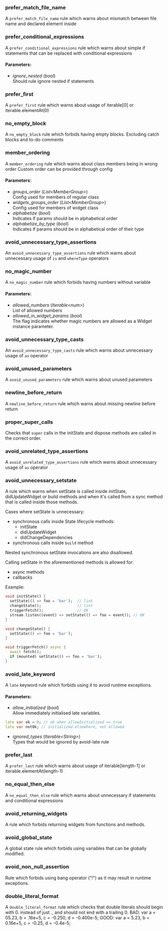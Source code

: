 ### prefer_match_file_name
A `prefer_match_file_name` rule which warns about
 mismatch between file name and declared element inside


### prefer_conditional_expressions
A `prefer_conditional_expressions` rule which warns about
 simple if statements that can be replaced with conditional expressions
#### Parameters:
- *ignore_nested* (_bool_)  
  Should rule ignore nested if statements


### prefer_first
A `prefer_first` rule which warns about
 usage of iterable[0] or iterable.elementAt(0)


### no_empty_block
A `no_empty_block` rule which forbids having empty blocks.
 Excluding catch blocks and to-do comments


### member_ordering
A `member_ordering` rule which
 warns about class members being in wrong order
 Custom order can be provided through config
#### Parameters:
- *groups_order* (_List&lt;MemberGroup&gt;_)  
  Config used for members of regular class
- *widgets_groups_order* (_List&lt;MemberGroup&gt;_)  
  Config used for members of widget class
- *alphabetize* (_bool_)  
  Indicates if params should be in alphabetical order
- *alphabetize_by_type* (_bool_)  
  Indicates if params should be in alphabetical order of their type


### avoid_unnecessary_type_assertions
An `avoid_unnecessary_type_assertions` rule which
 warns about unnecessary usage of `is` and `whereType` operators


### no_magic_number
A `no_magic_number` rule which forbids having numbers without variable
#### Parameters:
- *allowed_numbers* (_Iterable&lt;num&gt;_)  
  List of allowed numbers
- *allowed_in_widget_params* (_bool_)  
  The flag indicates whether magic numbers are allowed as a Widget instance
 parameter.


### avoid_unnecessary_type_casts
An `avoid_unnecessary_type_casts` rule which
 warns about unnecessary usage of `as` operator


### avoid_unused_parameters
A `avoid_unused_parameters` rule which
 warns about unused parameters


### newline_before_return
A `newline_before_return` rule which
 warns about missing newline before return


### proper_super_calls
Checks that `super` calls in the initState and
 dispose methods are called in the correct order.


### avoid_unrelated_type_assertions
A `avoid_unrelated_type_assertions` rule which
 warns about unnecessary usage of `as` operator


### avoid_unnecessary_setstate
A rule which warns when setState is called inside initState, didUpdateWidget
 or build methods and when it's called from a sync method that is called
 inside those methods.

 Cases where setState is unnecessary:
 - synchronous calls inside State lifecycle methods:
   - initState
   - didUpdateWidget
   - didChangeDependencies
 - synchronous calls inside `build` method

 Nested synchronous setState invocations are also disallowed.

 Calling setState in the aforementioned methods is allowed for:
 - async methods
 - callbacks

 Example:
 ```dart
 void initState() {
   setState(() => foo = 'bar');  // lint
   changeState();                // lint
   triggerFetch();               // OK
   stream.listen((event) => setState(() => foo = event)); // OK
 }

 void changeState() {
   setState(() => foo = 'bar');
 }

 void triggerFetch() async {
   await fetch();
   if (mounted) setState(() => foo = 'bar');
 }
 ```


### avoid_late_keyword
A `late` keyword rule which forbids using it to avoid runtime exceptions.
#### Parameters:
- *allow_initialized* (_bool_)  
  Allow immediately initialised late variables.

 ```dart
 late var ok = 0; // ok when allowInitialized == true
 late var notOk; // initialized elsewhere, not allowed
 ```
- *ignored_types* (_Iterable&lt;String&gt;_)  
  Types that would be ignored by avoid-late rule


### prefer_last
A `prefer_last` rule which warns about
 usage of iterable[length-1] or iterable.elementAt(length-1)


### no_equal_then_else
A `no_equal_then_else` rule which warns about
 unnecessary if statements and conditional expressions


### avoid_returning_widgets
A rule which forbids returning widgets from functions and methods.


### avoid_global_state
A global state rule which forbids using variables
 that can be globally modified.


### avoid_non_null_assertion
Rule which forbids using bang operator ("!")
 as it may result in runtime exceptions.


### double_literal_format
A `double_literal_format` rule which
 checks that double literals should begin with 0. instead of just .,
 and should not end with a trailing 0.
 BAD:
 var a = 05.23, b = .16e+5, c = -0.250, d = -0.400e-5;
 GOOD:
 var a = 5.23, b = 0.16e+5, c = -0.25, d = -0.4e-5;

